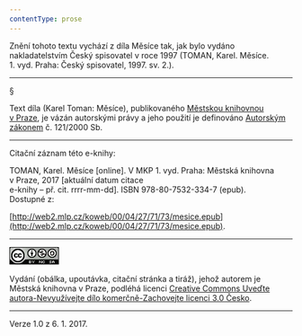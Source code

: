 ```yaml
---
contentType: prose
---
```


Znění tohoto textu vychází z díla Měsíce tak, jak bylo vydáno nakladatelstvím Český spisovatel v roce 1997 (TOMAN, Karel. Měsíce. 1. vyd. Praha: Český spisovatel, 1997. sv. 2.).

* * *

§

Text díla (Karel Toman: Měsíce), publikovaného [Městskou knihovnou v Praze](http://www.mlp.cz/), je vázán autorskými právy a jeho použití je definováno [Autorským zákonem](http://www.mkcr.cz/autorske-pravo/zakon/default.htm) č. 121/2000 Sb.

* * *

Citační záznam této e-knihy:

TOMAN, Karel. Měsíce \[online\]. V MKP 1. vyd. Praha: Městská knihovna v Praze, 2017 \[aktuální datum citace  
e-knihy – př. cit. rrrr-mm-dd\]. ISBN 978-80-7532-334-7 (epub). Dostupné z:

[http://web2.mlp.cz/koweb/00/04/27/71/73/mesice.epub](http://web2.mlp.cz/koweb/00/04/27/71/73/mesice.epub).

* * *

[![](./resources/image001.jpg)](http://creativecommons.org/licenses/by-nc-sa/3.0/cz/)

Vydání (obálka, upoutávka, citační stránka a tiráž), jehož autorem je Městská knihovna v Praze, podléhá licenci [Creative Commons Uveďte autora-Nevyužívejte dílo komerčně-Zachovejte licenci 3.0 Česko](http://creativecommons.org/licenses/by-nc-sa/3.0/cz/).

* * *

Verze 1.0 z 6. 1. 2017.
